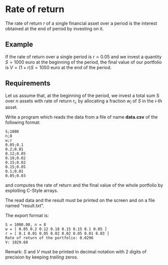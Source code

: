 # Rate of return

The rate of return $r$ of a single financial asset over a period is the interest obtained at the end of period by investing on it. 

## Example 

If the rate of return over a single period is $r = 0.05$ and we invest a quantity $S = 1000$ euro at the beginning of the period, the final value of our portfolio is $V = (1 + r) S = 1050$ euro at the end of the period. 

## Requirements

Let us assume that, at the beginning of the period, we invest a total sum S over $n$ assets with rate of return $r_i$, by allocating a fraction $w_i$ of $S$ in the $i$-th asset.

Write a program which reads the data from a file of name **data.csv** of the following format:

```text
S;1000
n;8
w;r
0.05;0.1
0.2;0.01
0.12;0.05
0.18;0.02
0.15;0.02
0.15;0.05
0.1;0.01
0.05;0.03
```

and computes the rate of return and the final value of the whole portfolio by exploiting C-Style arrays. 

The read data and the result must be printed on the screen and on a file named "result.txt".

The export format is:

```text
S = 1000.00, n = 8
w = [ 0.05 0.2 0.12 0.18 0.15 0.15 0.1 0.05 ]
r = [ 0.1 0.01 0.05 0.02 0.02 0.05 0.01 0.03 ]
Rate of return of the portfolio: 0.0296
V: 1029.60
```

Remark: $S$ and $V$ must be printed in decimal notation with 2 digits of precision by keeping *trailing* zeros.
